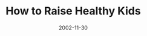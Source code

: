 ---
layout: message
category: message
series: "Do It Yourself"
title: "How to Raise Healthy Kids"
date: 2002-11-30
audio-description: "Explore our critical ''do it yourself'' project called family."
audio: "http://s3.amazonaws.com/crossroadsaudiomessages/Raise Healthy Kids2.mp3"
audio-title: "How to Raise Healthy Kids"
audio-duration: "39:57"
---